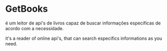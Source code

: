 # GetBooks

é um leitor de api's de livros capaz de buscar informações especificas de acordo com a necessidade.

it's a reader of online api's, that can search especifics informations as you need.
